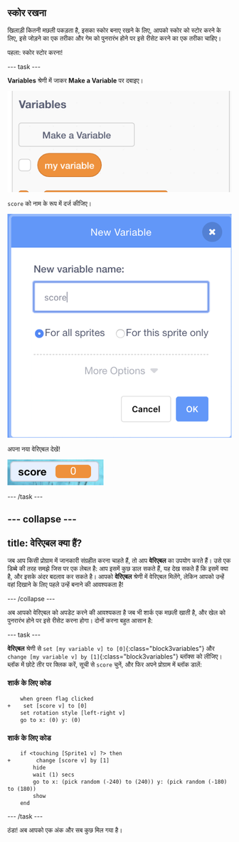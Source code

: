 ## स्कोर रखना

खिलाड़ी कितनी मछली पकड़ता है, इसका स्कोर बनाए रखने के लिए, आपको स्कोर को स्टोर करने के लिए, इसे जोड़ने का एक तरीका और गेम को पुनरारंभ होने पर इसे रीसेट करने का एक तरीका चाहिए।

पहला: स्कोर स्टोर करना!

\--- task \---

**Variables** श्रेणी में जाकर **Make a Variable** पर दबाइए।

![](images/catch5.png)

`score` को नाम के रूप में दर्ज कीजिए।

![](images/catch6.png)

अपना नया वेरिएबल देखें!

![The Score variable is displayed on the stage](images/scoreVariableStage.png)

\--- /task \---

## \--- collapse \---

## title: वेरिएबल क्या हैं?

जब आप किसी प्रोग्राम में जानकारी संग्रहीत करना चाहते हैं, तो आप **वेरिएबल** का उपयोग करते हैं। उसे एक डिब्बे की तरह समझे जिस पर एक लेबल है: आप इसमें कुछ डाल सकते हैं, यह देख सकते हैं कि इसमें क्या है, और इसके अंदर बदलाव कर सकते है। आपको **वेरिएबल** श्रेणी में वेरिएबल मिलेंगे, लेकिन आपको उन्हें वहां दिखाने के लिए पहले उन्हें बनाने की आवश्यकता है!

\--- /collapse \---

अब आपको वेरिएबल को अपडेट करने की आवश्यकता है जब भी शार्क एक मछली खाती है, और खेल को पुनरारंभ होने पर इसे रीसेट करना होगा। दोनों करना बहुत आसान है:

\--- task \---

**वेरिएबल** श्रेणी से `set [my variable v] to [0]`{:class="block3variables"} और `change [my variable v] by [1]`{:class="block3variables"} ब्लॉक्स को लीजिए। ब्लॉक में छोटे तीर पर क्लिक करें, सूची से `score` चुनें, और फिर अपने प्रोग्राम में ब्लॉक डालें:

### शार्क के लिए कोड

```blocks3
    when green flag clicked
+    set [score v] to [0]
    set rotation style [left-right v]
    go to x: (0) y: (0)
```

### शार्क के लिए कोड

```blocks3
    if <touching [Sprite1 v] ?> then
+        change [score v] by [1]
        hide
        wait (1) secs
        go to x: (pick random (-240) to (240)) y: (pick random (-180) to (180))
        show
    end
```

\--- /task \---

ठंडा! अब आपको एक अंक और सब कुछ मिल गया है।